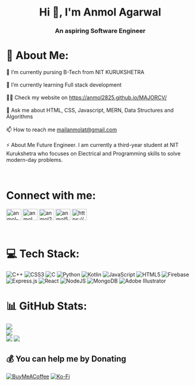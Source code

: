 <h1 align="center">Hi 👋, I'm Anmol Agarwal</h1>
<h3 align="center">An aspiring Software Engineer</h3>

# 💫 About Me:
🔭 I’m currently pursing B-Tech from NIT KURUKSHETRA<br><br>🌱 I’m currently learning Full stack development<br><br>👨‍💻 Check my website on https://anmol2825.github.io/MAJORCV/<br><br>💬 Ask me about HTML, CSS, Javascript, MERN, Data Structures and Algorithms<br><br>📫 How to reach me mailanmolat@gmail.com<br><br>⚡ About Me Future Engineer. I am currently a third-year student at NIT Kurukshetra who focuses on Electrical and Programming skills to solve modern-day problems.

<br>
<h1 align="left">Connect with me:</h1>
<p align="left">
<a href="https://linkedin.com/in/anmol-agarwal2825" target="blank"><img align="center" src="https://raw.githubusercontent.com/rahuldkjain/github-profile-readme-generator/master/src/images/icons/Social/linked-in-alt.svg" alt="anmol-agarwal2825" height="30" width="40" /></a>
<a href="https://instagram.com/anmol_5124" target="blank"><img align="center" src="https://raw.githubusercontent.com/rahuldkjain/github-profile-readme-generator/master/src/images/icons/Social/instagram.svg" alt="anmol_5124" height="30" width="40" /></a>
<a href="https://www.codechef.com/users/anmol2825" target="blank"><img align="center" src="https://cdn.jsdelivr.net/npm/simple-icons@3.1.0/icons/codechef.svg" alt="anmol2825" height="30" width="40" /></a>
<a href="https://www.leetcode.com/anmol5124" target="blank"><img align="center" src="https://raw.githubusercontent.com/rahuldkjain/github-profile-readme-generator/master/src/images/icons/Social/leet-code.svg" alt="anmol5124" height="30" width="40" /></a>
<a href="https://auth.geeksforgeeks.org/user/https://auth.geeksforgeeks.org/user/anmol5124/profile" target="blank"><img align="center" src="https://raw.githubusercontent.com/rahuldkjain/github-profile-readme-generator/master/src/images/icons/Social/geeks-for-geeks.svg" alt="https://auth.geeksforgeeks.org/user/anmol5124/profile" height="30" width="40" /></a>
</p>
<br>


# 💻 Tech Stack:
![C++](https://img.shields.io/badge/c++-%2300599C.svg?style=for-the-badge&logo=c%2B%2B&logoColor=white) ![CSS3](https://img.shields.io/badge/css3-%231572B6.svg?style=for-the-badge&logo=css3&logoColor=white) ![C](https://img.shields.io/badge/c-%2300599C.svg?style=for-the-badge&logo=c&logoColor=white) ![Python](https://img.shields.io/badge/python-3670A0?style=for-the-badge&logo=python&logoColor=ffdd54) ![Kotlin](https://img.shields.io/badge/kotlin-%230095D5.svg?style=for-the-badge&logo=kotlin&logoColor=white) ![JavaScript](https://img.shields.io/badge/javascript-%23323330.svg?style=for-the-badge&logo=javascript&logoColor=%23F7DF1E) ![HTML5](https://img.shields.io/badge/html5-%23E34F26.svg?style=for-the-badge&logo=html5&logoColor=white) ![Firebase](https://img.shields.io/badge/firebase-%23039BE5.svg?style=for-the-badge&logo=firebase) ![Express.js](https://img.shields.io/badge/express.js-%23404d59.svg?style=for-the-badge&logo=express&logoColor=%2361DAFB) ![React](https://img.shields.io/badge/react-%2320232a.svg?style=for-the-badge&logo=react&logoColor=%2361DAFB) ![NodeJS](https://img.shields.io/badge/node.js-6DA55F?style=for-the-badge&logo=node.js&logoColor=white) ![MongoDB](https://img.shields.io/badge/MongoDB-%234ea94b.svg?style=for-the-badge&logo=mongodb&logoColor=white) ![Adobe Illustrator](https://img.shields.io/badge/adobeillustrator-%23FF9A00.svg?style=for-the-badge&logo=adobeillustrator&logoColor=white)
<br>
# 📊 GitHub Stats:
![](https://github-readme-stats.vercel.app/api?username=anmol2825&theme=dark&hide_border=false&include_all_commits=false&count_private=false)<br/>
![](https://github-readme-streak-stats.herokuapp.com/?user=anmol2825&theme=dark&hide_border=false)<br/>
![](https://github-readme-stats.vercel.app/api/top-langs/?username=anmol2825&theme=dark&hide_border=false&include_all_commits=false&count_private=false&layout=compact)
[![](https://visitcount.itsvg.in/api?id=anmol2825&icon=0&color=1)](https://visitcount.itsvg.in)

  ## 💰 You can help me by Donating
  [![BuyMeACoffee](https://img.shields.io/badge/Buy%20Me%20a%20Coffee-ffdd00?style=for-the-badge&logo=buy-me-a-coffee&logoColor=black)](https://buymeacoffee.com/https://www.buymeacoffee.com/anmol5124) [![Ko-Fi](https://img.shields.io/badge/Ko--fi-F16061?style=for-the-badge&logo=ko-fi&logoColor=white)](https://ko-fi.com/https://ko-fi.com/anmol5124) 

  <!-- Proudly created with GPRM ( https://gprm.itsvg.in ) -->
  

